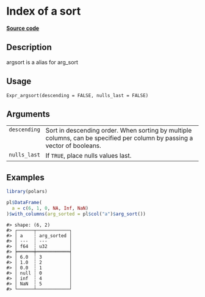 

# Index of a sort

[**Source code**](https://github.com/pola-rs/r-polars/tree/main/R/expr__expr.R#L1445)

## Description

argsort is a alias for arg_sort

## Usage

<pre><code class='language-R'>Expr_argsort(descending = FALSE, nulls_last = FALSE)
</code></pre>

## Arguments

<table>
<tr>
<td style="white-space: nowrap; font-family: monospace; vertical-align: top">
<code id="Expr_argsort_:_descending">descending</code>
</td>
<td>
Sort in descending order. When sorting by multiple columns, can be
specified per column by passing a vector of booleans.
</td>
</tr>
<tr>
<td style="white-space: nowrap; font-family: monospace; vertical-align: top">
<code id="Expr_argsort_:_nulls_last">nulls_last</code>
</td>
<td>
If <code>TRUE</code>, place nulls values last.
</td>
</tr>
</table>

## Examples

``` r
library(polars)

pl$DataFrame(
  a = c(6, 1, 0, NA, Inf, NaN)
)$with_columns(arg_sorted = pl$col("a")$arg_sort())
```

    #> shape: (6, 2)
    #> ┌──────┬────────────┐
    #> │ a    ┆ arg_sorted │
    #> │ ---  ┆ ---        │
    #> │ f64  ┆ u32        │
    #> ╞══════╪════════════╡
    #> │ 6.0  ┆ 3          │
    #> │ 1.0  ┆ 2          │
    #> │ 0.0  ┆ 1          │
    #> │ null ┆ 0          │
    #> │ inf  ┆ 4          │
    #> │ NaN  ┆ 5          │
    #> └──────┴────────────┘
